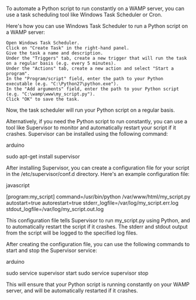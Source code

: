 To automate a Python script to run constantly on a WAMP server, you can use a task scheduling tool like Windows Task Scheduler or Cron.

Here's how you can use Windows Task Scheduler to run a Python script on a WAMP server:

    Open Windows Task Scheduler.
    Click on "Create Task" in the right-hand panel.
    Give the task a name and description.
    Under the "Triggers" tab, create a new trigger that will run the task on a regular basis (e.g. every 5 minutes).
    Under the "Actions" tab, create a new action and select "Start a program".
    In the "Program/script" field, enter the path to your Python executable (e.g. "C:\Python27\python.exe").
    In the "Add arguments" field, enter the path to your Python script (e.g. "C:\wamp\www\my_script.py").
    Click "OK" to save the task.

Now, the task scheduler will run your Python script on a regular basis.

Alternatively, if you need the Python script to run constantly, you can use a tool like Supervisor to monitor and automatically restart your script if it crashes. Supervisor can be installed using the following command:

arduino

sudo apt-get install supervisor

After installing Supervisor, you can create a configuration file for your script in the /etc/supervisor/conf.d directory. Here's an example configuration file:

javascript

[program:my_script]
command=/usr/bin/python /var/www/html/my_script.py
autostart=true
autorestart=true
stderr_logfile=/var/log/my_script.err.log
stdout_logfile=/var/log/my_script.out.log

This configuration file tells Supervisor to run my_script.py using Python, and to automatically restart the script if it crashes. The stderr and stdout output from the script will be logged to the specified log files.

After creating the configuration file, you can use the following commands to start and stop the Supervisor service:

arduino

sudo service supervisor start
sudo service supervisor stop

This will ensure that your Python script is running constantly on your WAMP server, and will be automatically restarted if it crashes.